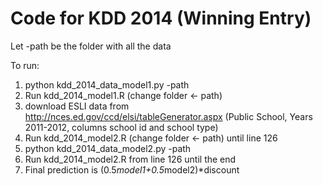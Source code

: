 Code for KDD 2014 (Winning Entry)
========
Let -path be the folder with all the data 

To run: 
1. python kdd_2014_data_model1.py -path
2. Run kdd_2014_model1.R (change folder <- path) 
3. download ESLI data from http://nces.ed.gov/ccd/elsi/tableGenerator.aspx 
(Public School, Years 2011-2012, columns school id and school type) 
4. Run kdd_2014_model2.R (change folder <- path) until line 126 
5. python kdd_2014_data_model2.py -path
6. Run kdd_2014_model2.R from line 126 until the end
7. Final prediction is (0.5*model1+0.5*model2)*discount

